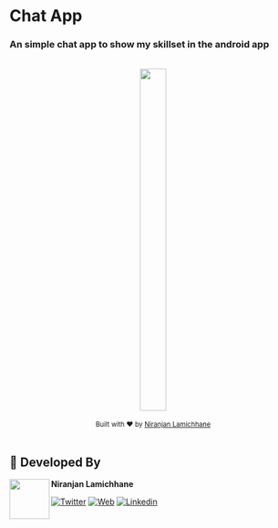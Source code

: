 # Chat App
### An simple chat app to show my skillset in the android app
</br>
<div align="center">
<img align="center" width = "30%" height="600dp" src="https://user-images.githubusercontent.com/25600880/209935934-6c89b79d-f9ab-42d1-ad0b-26d73a29b920.jpg">
</div>
  </br>
<div align="center">
  <sub>Built with ❤︎ by
  <a href="https://twitter.com/niranjannlc">Niranjan Lamichhane</a>  </sub>
</div>
<br/> 

## 👨 Developed By

<a href="https://twitter.com/niranjannlc" target="_blank">
  <img src="https://avatars.githubusercontent.com/u/25600880?s=460&v=4" width="70" align="left">
</a>

**Niranjan Lamichhane**

[![Twitter](https://img.shields.io/badge/-twitter-grey?logo=twitter)](https://twitter.com/niranjannlc)
[![Web](https://img.shields.io/badge/-web-grey?logo=appveyor)](https://niranjannlc.blogspot.com/) 
[![Linkedin](https://img.shields.io/badge/-linkedin-grey?logo=linkedin)](https://www.linkedin.com/in/Niranjannlc)
